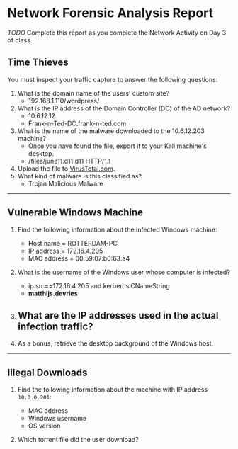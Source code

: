 # Network Forensic Analysis Report

_TODO_ Complete this report as you complete the Network Activity on Day 3 of class.

## Time Thieves 
You must inspect your traffic capture to answer the following questions:

1. What is the domain name of the users' custom site?
   - 192.168.1.110/wordpress/
2. What is the IP address of the Domain Controller (DC) of the AD network?
   - 10.6.12.12
   - Frank-n-Ted-DC.frank-n-ted.com
3. What is the name of the malware downloaded to the 10.6.12.203 machine?
   - Once you have found the file, export it to your Kali machine's desktop.
   - /files/june11.d11.d11 HTTP/1.1
4. Upload the file to [VirusTotal.com](https://www.virustotal.com/gui/). 
5. What kind of malware is this classified as?
   - Trojan Malicious Malware
---

## Vulnerable Windows Machine

1. Find the following information about the infected Windows machine:
    - Host name = ROTTERDAM-PC
    - IP address = 172.16.4.205
    - MAC address = 00:59:07:b0:63:a4
    
2. What is the username of the Windows user whose computer is infected?
   - ip.src==172.16.4.205 and kerberos.CNameString
   - **matthijs.devries**
3. What are the IP addresses used in the actual infection traffic?
   - 
4. As a bonus, retrieve the desktop background of the Windows host.

---

## Illegal Downloads

1. Find the following information about the machine with IP address `10.0.0.201`:
    - MAC address
    - Windows username
    - OS version

2. Which torrent file did the user download?
